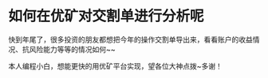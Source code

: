 # 如何在优矿对交割单进行分析呢

快到年尾了，很多投资的朋友都想把今年的操作交割单导出来，看看账户的收益情况、抗风险能力等等的情况如何~~

本人编程小白，想能更快的用优矿平台实现，望各位大神点拨~多谢！